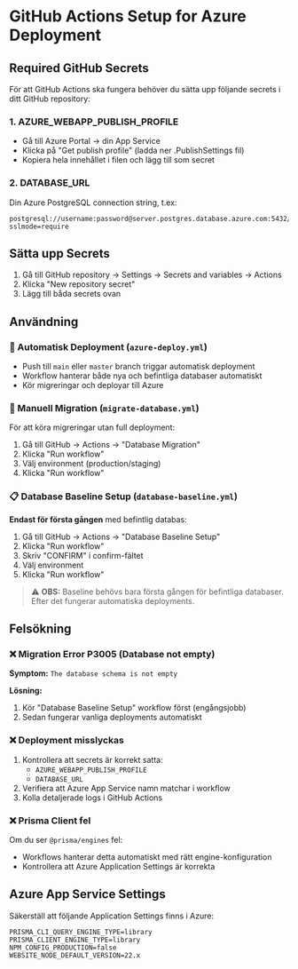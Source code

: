 # GitHub Actions Setup for Azure Deployment

## Required GitHub Secrets

För att GitHub Actions ska fungera behöver du sätta upp följande secrets i ditt GitHub repository:

### 1. AZURE_WEBAPP_PUBLISH_PROFILE
- Gå till Azure Portal → din App Service
- Klicka på "Get publish profile" (ladda ner .PublishSettings fil)
- Kopiera hela innehållet i filen och lägg till som secret

### 2. DATABASE_URL
Din Azure PostgreSQL connection string, t.ex:
```
postgresql://username:password@server.postgres.database.azure.com:5432/database?sslmode=require
```

## Sätta upp Secrets

1. Gå till GitHub repository → Settings → Secrets and variables → Actions
2. Klicka "New repository secret"
3. Lägg till båda secrets ovan

## Användning

### 🚀 Automatisk Deployment (`azure-deploy.yml`)
- Push till `main` eller `master` branch triggar automatisk deployment
- Workflow hanterar både nya och befintliga databaser automatiskt
- Kör migreringar och deployar till Azure

### 🔄 Manuell Migration (`migrate-database.yml`)
För att köra migreringar utan full deployment:
1. Gå till GitHub → Actions → "Database Migration"
2. Klicka "Run workflow"
3. Välj environment (production/staging)
4. Klicka "Run workflow"

### 📋 Database Baseline Setup (`database-baseline.yml`)
**Endast för första gången** med befintlig databas:
1. Gå till GitHub → Actions → "Database Baseline Setup"
2. Klicka "Run workflow"
3. Skriv "CONFIRM" i confirm-fältet
4. Välj environment
5. Klicka "Run workflow"

> ⚠️ **OBS:** Baseline behövs bara första gången för befintliga databaser. Efter det fungerar automatiska deployments.

## Felsökning

### ❌ Migration Error P3005 (Database not empty)
**Symptom:** `The database schema is not empty`

**Lösning:**
1. Kör "Database Baseline Setup" workflow först (engångsjobb)
2. Sedan fungerar vanliga deployments automatiskt

### ❌ Deployment misslyckas
1. Kontrollera att secrets är korrekt satta:
   - `AZURE_WEBAPP_PUBLISH_PROFILE`
   - `DATABASE_URL`
2. Verifiera att Azure App Service namn matchar i workflow
3. Kolla detaljerade logs i GitHub Actions

### ❌ Prisma Client fel
Om du ser `@prisma/engines` fel:
- Workflows hanterar detta automatiskt med rätt engine-konfiguration
- Kontrollera att Azure Application Settings är korrekta

## Azure App Service Settings

Säkerställ att följande Application Settings finns i Azure:

```
PRISMA_CLI_QUERY_ENGINE_TYPE=library
PRISMA_CLIENT_ENGINE_TYPE=library
NPM_CONFIG_PRODUCTION=false
WEBSITE_NODE_DEFAULT_VERSION=22.x
```